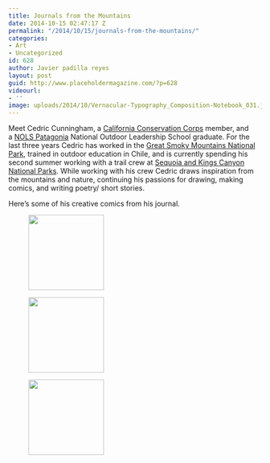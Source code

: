 ```yaml
---
title: Journals from the Mountains
date: 2014-10-15 02:47:17 Z
permalink: "/2014/10/15/journals-from-the-mountains/"
categories:
- Art
- Uncategorized
id: 628
author: Javier padilla reyes
layout: post
guid: http://www.placeholdermagazine.com/?p=628
videourl:
- ''
image: uploads/2014/10/Vernacular-Typography_Composition-Notebook_031.jpg
---
```


Meet Cedric Cunningham, a [California Conservation Corps](https://www.facebook.com/pages/California-Conservation-Corps/103974782970944?directed_target_id=0) member, and a [NOLS Patagonia](https://www.facebook.com/pages/NOLS-Patagonia/273559846082457?directed_target_id=0) National Outdoor Leadership School graduate. For the last three years Cedric has worked in the [Great Smoky Mountains National Park](https://www.facebook.com/GreatSmokyMountainsNPS?directed_target_id=0), trained in outdoor education in Chile, and is currently spending his second summer working with a trail crew at [Sequoia and Kings Canyon National Parks](https://www.facebook.com/pages/Sequoia-and-Kings-Canyon-National-Parks/145808212106571?directed_target_id=0). While working with his crew Cedric draws inspiration from the mountains and nature, continuing his passions for drawing, making comics, and writing poetry/ short stories.

<!--more-->

Here&#8217;s some of his creative comics from his journal.

<div id='gallery-2' class='gallery galleryid-628 gallery-columns-1 gallery-size-thumbnail'>
  <figure class='gallery-item'>

  <div class='gallery-icon landscape'>
    <a href='http://localhost:8888/wordpress/2014/10/15/journals-from-the-mountains/cedric_2/'><img width="150" height="150" src="http://localhost:8888/wordpress/wp-content/uploads/2014/10/cedric_2-150x150.jpg" class="attachment-thumbnail size-thumbnail" alt="" srcset="http://localhost:8888/wordpress/wp-content/uploads/2014/10/cedric_2-150x150.jpg 150w, http://localhost:8888/wordpress/wp-content/uploads/2014/10/cedric_2-100x100.jpg 100w" sizes="100vw" /></a>
  </div></figure><figure class='gallery-item'>

  <div class='gallery-icon portrait'>
    <a href='http://localhost:8888/wordpress/2014/10/15/journals-from-the-mountains/cedric_3/'><img width="150" height="150" src="http://localhost:8888/wordpress/wp-content/uploads/2014/10/cedric_3-150x150.jpg" class="attachment-thumbnail size-thumbnail" alt="" srcset="http://localhost:8888/wordpress/wp-content/uploads/2014/10/cedric_3-150x150.jpg 150w, http://localhost:8888/wordpress/wp-content/uploads/2014/10/cedric_3-100x100.jpg 100w" sizes="100vw" /></a>
  </div></figure><figure class='gallery-item'>

  <div class='gallery-icon landscape'>
    <a href='http://localhost:8888/wordpress/2014/10/15/journals-from-the-mountains/cedric_5/'><img width="150" height="150" src="http://localhost:8888/wordpress/wp-content/uploads/2014/10/cedric_5-150x150.jpg" class="attachment-thumbnail size-thumbnail" alt="" srcset="http://localhost:8888/wordpress/wp-content/uploads/2014/10/cedric_5-150x150.jpg 150w, http://localhost:8888/wordpress/wp-content/uploads/2014/10/cedric_5-100x100.jpg 100w" sizes="100vw" /></a>
  </div></figure>
</div>
